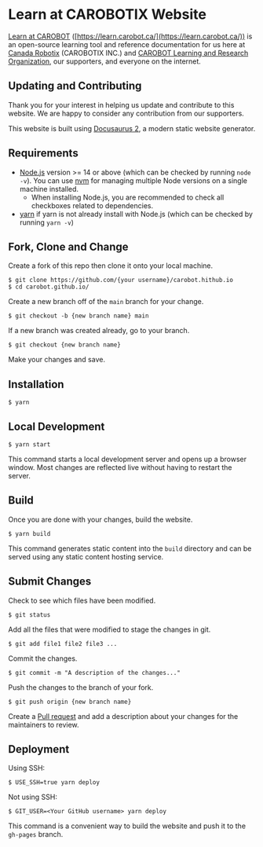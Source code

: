 # Learn at CAROBOTIX Website

[Learn at CAROBOT](https://learn.carobot.ca/) ([https://learn.carobot.ca/](https://learn.carobot.ca/)) is an open-source learning tool and reference documentation for us here at [Canada Robotix](https://www.canadarobotix.com/) (CAROBOTIX INC.) and [CAROBOT Learning and Research Organization](https://www.carobot.org), our supporters, and everyone on the internet.

## Updating and Contributing

Thank you for your interest in helping us update and contribute to this website. We are happy to consider any contribution from our supporters.

This website is built using [Docusaurus 2](https://docusaurus.io/), a modern static website generator.

## Requirements

- [Node.js](https://nodejs.org/en/download/) version >= 14 or above (which can be checked by running `node -v`). You can use [nvm](https://github.com/nvm-sh/nvm) for managing multiple Node versions on a single machine installed.
  - When installing Node.js, you are recommended to check all checkboxes related to dependencies.
- [yarn](https://yarnpkg.com/) if yarn is not already install with Node.js (which can be checked by running `yarn -v`)

## Fork, Clone and Change

Create a fork of this repo then clone it onto your local machine.

```
$ git clone https://github.com/{your username}/carobot.hithub.io
$ cd carobot.github.io/
```
Create a new branch off of the `main` branch for your change.
```
$ git checkout -b {new branch name} main
```
If a new branch was created already, go to your branch.
```
$ git checkout {new branch name}
```
Make your changes and save.

## Installation

```
$ yarn
```

## Local Development

```
$ yarn start
```

This command starts a local development server and opens up a browser window. Most changes are reflected live without having to restart the server.

## Build

Once you are done with your changes, build the website.

```
$ yarn build
```

This command generates static content into the `build` directory and can be served using any static content hosting service.

## Submit Changes

Check to see which files have been modified.
```
$ git status
```
Add all the files that were modified to stage the changes in git.
```
$ git add file1 file2 file3 ...
```
Commit the changes.
```
$ git commit -m "A description of the changes..."
```
Push the changes to the branch of your fork.
```
$ git push origin {new branch name}
```
Create a [Pull request](https://docs.github.com/en/pull-requests/collaborating-with-pull-requests/proposing-changes-to-your-work-with-pull-requests/creating-a-pull-request) and add a description about your changes for the maintainers to review.

## Deployment

Using SSH:

```
$ USE_SSH=true yarn deploy
```

Not using SSH:

```
$ GIT_USER=<Your GitHub username> yarn deploy
```

This command is a convenient way to build the website and push it to the `gh-pages` branch.